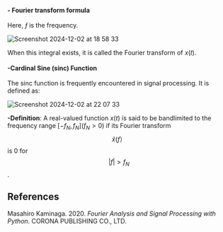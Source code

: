 **- Fourier transform formula**\
<br>
Here, *ƒ* is the frequency.

![Screenshot 2024-12-02 at 18 58 33](https://github.com/user-attachments/assets/ac50ba85-2a15-4dd3-8146-05a11b0e1a0c)

When this integral exists, it is called the Fourier transform of 𝑥(𝑡).
</br>
<br>
**-Cardinal Sine (sinc) Function**\
<br>
The sinc function is frequently encountered in signal processing. It is defined as:

![Screenshot 2024-12-02 at 22 07 33](https://github.com/user-attachments/assets/a72ef406-1bb1-4bec-b2a8-e90b9c6abca6)


**-Definition**: A real-valued function $x(t)$ is said to be bandlimited to the frequency range $[-f_N, f_N ](f_N > 0)$ if its Fourier transform $$\hat{x}(f）$$ is $0$ for $$|f|> f_N$$.

## References
Masahiro Kaminaga. 2020. *Fourier Analysis and Signal Processing with Python*. CORONA PUBLISHING CO., LTD.
